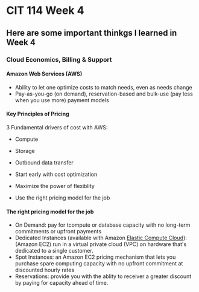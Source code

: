 # CIT 114 Week 4
## Here are some important thinkgs I learned in Week 4
### Cloud Economics, Billing & Support

#### Amazon Web Services (AWS)
- Ability to let one optimize costs to match needs, even as needs change
- Pay-as-you-go (on demand), reservation-based and bulk-use (pay less when you use more) payment models

#### Key Principles of Pricing
3 Fundamental drivers of cost with AWS:
- Compute
- Storage
- Outbound data transfer


- Start early with cost optimization
- Maximize the power of flexiblity
- Use the right pricing model for the job

#### The right pricing model for the job
- On Demand: pay for tcompute or database capacity with no long-term commitments or upfront payments
- Dedicated Instances (available with Amazon [Elastic Compute Cloud](https://aws.amazon.com/ec2/?ec2-whats-new.sort-by=item.additionalFields.postDateTime&ec2-whats-new.sort-order=desc)): (Amazon EC2) run in a virtual private cloud (VPC) on hardware that's dedicated to a single customer.
- Spot Instances: an Amazon EC2 pricing mechanism that lets you purchase spare computing capacity with no upfront commitment at discounted hourly rates
- Reservations: provide you with the ablity to receiver a greater discount by paying for capacity ahead of time.

